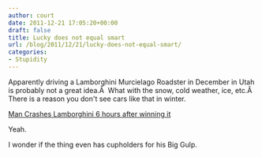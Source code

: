 ```yaml
---
author: court
date: 2011-12-21 17:05:20+00:00
draft: false
title: Lucky does not equal smart
url: /blog/2011/12/21/lucky-does-not-equal-smart/
categories:
- Stupidity
---
```


Apparently driving a Lamborghini Murcielago Roadster in December in Utah is probably not a great idea.Â  What with the snow, cold weather, ice, etc.Â  There is a reason you don't see cars like that in winter.

[Man Crashes Lamborghini 6 hours after winning it](http://www.metronews.ca/ottawa/world/article/1055842--Man-crashes-Lamborghini-hours-after-winning-it)

Yeah.

I wonder if the thing even has cupholders for his Big Gulp.
